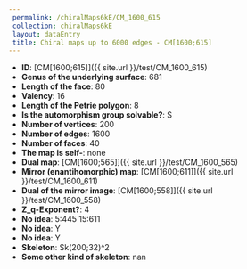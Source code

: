 ```yaml
--- 
 permalink: /chiralMaps6kE/CM_1600_615 
 collection: chiralMaps6kE
 layout: dataEntry
 title: Chiral maps up to 6000 edges - CM[1600;615]
---
```


- **ID**: [CM[1600;615]]({{ site.url }}/test/CM_1600_615)
- **Genus of the underlying surface**: 681
- **Length of the face**: 80
- **Valency**: 16
- **Length of the Petrie polygon**: 8
- **Is the automorphism group solvable?**: S
- **Number of vertices**: 200
- **Number of edges**: 1600
- **Number of faces**: 40
- **The map is self-**: none
- **Dual map**: [CM[1600;565]]({{ site.url }}/test/CM_1600_565)
- **Mirror (enantihomorphic) map**: [CM[1600;611]]({{ site.url }}/test/CM_1600_611)
- **Dual of the mirror image**: [CM[1600;558]]({{ site.url }}/test/CM_1600_558)
- **Z_q-Exponent?**: 4
- **No idea**:  5:445 15:611
- **No idea**: Y
- **No idea**: Y
- **Skeleton**: Sk(200;32)^2
- **Some other kind of skeleton**: nan
